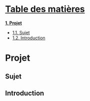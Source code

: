 # <u>Table des matières </u>
**[1. Projet](#projet)**
  * [1.1. Sujet](#sujet)
  * [1.2. Introduction](#introduction)

# Projet

## Sujet



## Introduction

